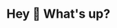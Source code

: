 <h1 align="left">Hey 👋 What's up?</h1>

###

<!-- <p align="left">My name is Ilyass.</p>

###

 <h2 align="left">About me</h2>

###

<p align="left">✨ Creating bugs since ...<br>📚 I'm currently learning ...<br>🎯 Goals: ...<br>🎲 Fun fact: ...</p> 

###

<h2 align="left">I code with</h2> -->



